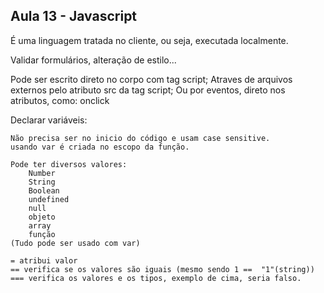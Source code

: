 <h2> Aula 13 - Javascript </h2>

É uma linguagem tratada no cliente, ou seja, executada localmente. 

Validar formulários, alteração de estilo...

Pode ser escrito direto no corpo com tag script;
Atraves de arquivos externos pelo atributo src da tag script;
Ou por eventos, direto nos atributos, como: onclick

Declarar variáveis:

	Não precisa ser no inicio do código e usam case sensitive.
	usando var é criada no escopo da função.

	Pode ter diversos valores: 
		Number
		String
		Boolean
		undefined
		null
		objeto
		array
		função
	(Tudo pode ser usado com var)

	= atribui valor
	== verifica se os valores são iguais (mesmo sendo 1 == 	"1"(string))
	=== verifica os valores e os tipos, exemplo de cima, seria falso.

